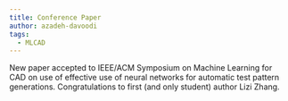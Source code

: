 ```yaml
---
title: Conference Paper
author: azadeh-davoodi
tags:
  - MLCAD
---
```

New paper accepted to IEEE/ACM Symposium on Machine Learning for CAD on use of effective use of neural networks for automatic test pattern generations. Congratulations to first (and only student) author Lizi Zhang.
